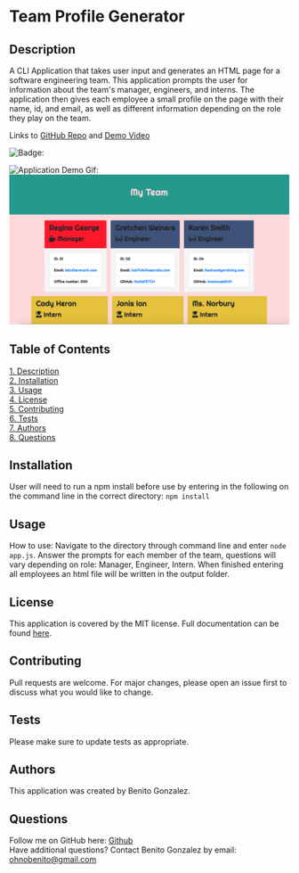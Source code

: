 # **Team Profile Generator**

## Description 
A CLI Application that takes user input and generates an HTML page for a software engineering team. This application prompts the user for information about the team's manager, engineers, and interns. The application then gives each employee a small profile on the page with their name, id, and email, as well as different information depending on the role they play on the team.

Links to [GitHub Repo](https://www.github.com/ohnobenito/templateengine) and [Demo Video](https://drive.google.com/file/d/1VZzIqpUK81-9nr9UazTokRG_fT-NcTo1/view?usp=sharing)

![Badge:](https://img.shields.io/badge/License-mit-brightgreen)

![Application Demo Gif:](/lib/appdemo.gif)
![Launched Page Example:](/lib/launched.png)

## Table of Contents
[1. Description](#Description)<br>
[2. Installation](#Installation)<br>
[3. Usage](#Usage)<br>
[4. License](License)<br>
[5. Contributing](#Contributing)<br>
[6. Tests](#Tests)<br>
[7. Authors](#Authors)<br>
[8. Questions](#Questions)<br>

  
## Installation 
User will need to run a npm install before use by entering in the following on the command line in the correct directory:
`npm install`

## Usage 
How to use: Navigate to the directory through command line and enter `node app.js`. Answer the prompts for each member of the team, questions will vary depending on role: Manager, Engineer, Intern. When finished entering all employees an html file will be written in the output folder.

## License
This application is covered by the MIT license. Full documentation can be found [here](https://choosealicense.com/licenses/mit).

## Contributing
Pull requests are welcome. For major changes, please open an issue first to discuss what you would like to change.

## Tests
Please make sure to update tests as appropriate.

## Authors
This application was created by Benito Gonzalez.

## Questions
Follow me on GitHub here: [Github](https://www.github.com/Ohnobenito)<br>
Have additional questions? Contact Benito Gonzalez by email: ohnobenito@gmail.com
